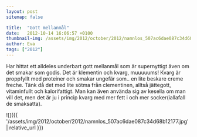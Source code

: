 ```yaml
---
layout: post
sitemap: false

title:  "Gott mellanmål"
date:   2012-10-14 16:06:57 +0100
thumbnail-img: /assets/img/2012/october/2012/namnlos_507ac6dae087c34d68b12177.jpg
author: Eva
tags: ["2012"]
---
```


Har hittat ett alldeles underbart gott mellanmål som är supernyttigt även om det smakar som godis. Det är klementin och kvarg, muuuuums! Kvarg är proppfyllt med proteiner och smakar ungefär som.. en lite beskare creme freche. Tänk då det med lite sötma från clementinen, alltså jättegott, vitaminfullt och kalorifattigt. Man kan även använda sig av kesella om man vill det, men det är ju i princip kvarg med mer fett i och mer socker(iallafall de smaksatta).

![]({{ '/assets/img/2012/october/2012/namnlos_507ac6dae087c34d68b12177.jpg'  | relative_url }})

